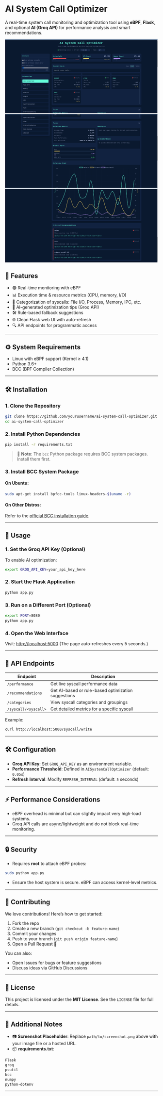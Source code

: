 # AI System Call Optimizer


A real-time system call monitoring and optimization tool using **eBPF**, **Flask**, and optional **AI (Groq API)** for performance analysis and smart recommendations.

![Performance-Metrics](./static/images/Screenshot%20from%202025-04-05%2014-50-08.png)
![Interface](./static/images/Screenshot%20from%202025-04-05%2014-50-20.png)
![Optimization-Recommendations](./static/images/Screenshot%20from%202025-04-05%2014-50-23.png)

## 📌 Features

- 🟢 Real-time monitoring with eBPF
- 📊 Execution time & resource metrics (CPU, memory, I/O)
- 📁 Categorization of syscalls: File I/O, Process, Memory, IPC, etc.
- 🤖 AI-generated optimization tips (Groq API)
- 🛠️ Rule-based fallback suggestions
- 🌐 Clean Flask web UI with auto-refresh
- 🔍 API endpoints for programmatic access

---

## ⚙️ System Requirements

- Linux with eBPF support (Kernel ≥ 4.1)
- Python 3.6+
- BCC (BPF Compiler Collection)

---

## 🛠️ Installation

### 1. Clone the Repository
```bash
git clone https://github.com/yourusername/ai-system-call-optimizer.git
cd ai-system-call-optimizer
```

### 2. Install Python Dependencies
```bash
pip install -r requirements.txt
```

> 🔸 **Note**: The `bcc` Python package requires BCC system packages. Install them first.

### 3. Install BCC System Package

#### On Ubuntu:
```bash
sudo apt-get install bpfcc-tools linux-headers-$(uname -r)
```

#### On Other Distros:
Refer to the [official BCC installation guide](https://github.com/iovisor/bcc/blob/master/INSTALL.md).

---

## 🚀 Usage

### 1. Set the Groq API Key (Optional)
To enable AI optimization:
```bash
export GROQ_API_KEY=your_api_key_here
```

### 2. Start the Flask Application
```bash
python app.py
```

### 3. Run on a Different Port (Optional)
```bash
export PORT=8080
python app.py
```

### 4. Open the Web Interface
Visit: [http://localhost:5000](http://localhost:5000)
(The page auto-refreshes every 5 seconds.)

---

## 🔌 API Endpoints

| Endpoint                  | Description                                           |
|---------------------------|-------------------------------------------------------|
| `/performance`           | Get live syscall performance data                     |
| `/recommendations`       | Get AI-based or rule-based optimization suggestions   |
| `/categories`            | View syscall categories and groupings                 |
| `/syscall/<syscall>`     | Get detailed metrics for a specific syscall           |

Example:
```bash
curl http://localhost:5000/syscall/write
```

---

## 🛠️ Configuration

- **Groq API Key**: Set `GROQ_API_KEY` as an environment variable.
- **Performance Threshold**: Defined in `AISystemCallOptimizer` (default: `0.05s`)
- **Refresh Interval**: Modify `REFRESH_INTERVAL` (default: `5` seconds)

---

## ⚡ Performance Considerations

- eBPF overhead is minimal but can slightly impact very high-load systems.
- Groq API calls are async/lightweight and do not block real-time monitoring.

---

## 🔒 Security

- Requires **root** to attach eBPF probes:
```bash
sudo python app.py
```

- Ensure the host system is secure. eBPF can access kernel-level metrics.

---

## 🤝 Contributing

We love contributions! Here’s how to get started:

1. Fork the repo
2. Create a new branch (`git checkout -b feature-name`)
3. Commit your changes
4. Push to your branch (`git push origin feature-name`)
5. Open a Pull Request 🚀

You can also:
- Open Issues for bugs or feature suggestions
- Discuss ideas via GitHub Discussions

---

## 📄 License

This project is licensed under the **MIT License**.
See the `LICENSE` file for full details.

---

## 📝 Additional Notes

- 📷 **Screenshot Placeholder**: Replace `path/to/screenshot.png` above with your image file or a hosted URL.
- 📦 **requirements.txt**:
```
Flask
groq
psutil
bcc
numpy
python-dotenv
```
---